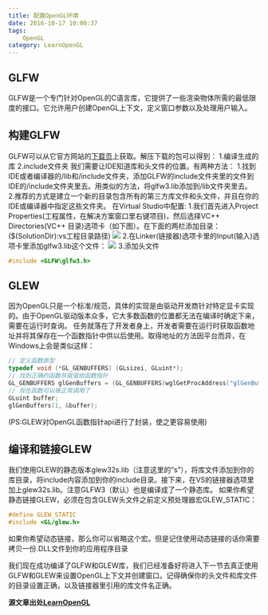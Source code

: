```yaml
---
title: 配置OpenGL环境
date: 2016-10-17 10:00:37
tags: 
    OpenGL
category: LearnOpenGL
---
```


## GLFW
GLFW是一个专门针对OpenGL的C语言库，它提供了一些渲染物体所需的最低限度的接口。它允许用户创建OpenGL上下文，定义窗口参数以及处理用户输入。

## 构建GLFW
GLFW可以从它官方网站的[下载页](http://www.glfw.org/download.html)上获取。解压下载的包可以得到：
1.编译生成的库
2.include文件夹
我们需要让IDE知道库和头文件的位置。有两种方法：
1.找到IDE或者编译器的/lib和/include文件夹，添加GLFW的include文件夹里的文件到IDE的/include文件夹里去。用类似的方法，将glfw3.lib添加到/lib文件夹里去。
2.推荐的方式是建立一个新的目录包含所有的第三方库文件和头文件，并且在你的IDE或编译器中指定这些文件夹。
在Virtual Studio中配置:
1.我们首先进入Project Properties(工程属性，在解决方案窗口里右键项目)，然后选择VC++ Directories(VC++ 目录)选项卡（如下图）。在下面的两栏添加目录：($(SolutionDir):vs工程目录路径)
![](1.png)
2.在Linker(链接器)选项卡里的Input(输入)选项卡里添加glfw3.lib这个文件：
![](2.png)
3.添加头文件
```C++
#include <GLFW\glfw3.h>
```
## GLEW
因为OpenGL只是一个标准/规范，具体的实现是由驱动开发商针对特定显卡实现的。由于OpenGL驱动版本众多，它大多数函数的位置都无法在编译时确定下来，需要在运行时查询。
任务就落在了开发者身上，开发者需要在运行时获取函数地址并将其保存在一个函数指针中供以后使用。取得地址的方法因平台而异，在Windows上会是类似这样：
```C++
// 定义函数原型 
typedef void (*GL_GENBUFFERS) (GLsizei, GLuint*);
// 找到正确的函数并赋值给函数指针 
GL_GENBUFFERS glGenBuffers = (GL_GENBUFFERS)wglGetProcAddress("glGenBuffers"); 
// 现在函数可以被正常调用了 
GLuint buffer; 
glGenBuffers(1, &buffer);
```
(PS:GLEW对OpenGL函数指针api进行了封装，使之更容易使用)

## 编译和链接GLEW
我们使用GLEW的静态版本glew32s.lib（注意这里的“s”），将库文件添加到你的库目录，将include内容添加到你的include目录。接下来，在VS的链接器选项里加上glew32s.lib。注意GLFW3（默认）也是编译成了一个静态库。
如果你希望静态链接GLEW，必须在包含GLEW头文件之前定义预处理器宏GLEW_STATIC：
```C++
#define GLEW_STATIC
#include <GL/glew.h>
```
如果你希望动态链接，那么你可以省略这个宏。但是记住使用动态链接的话你需要拷贝一份.DLL文件到你的应用程序目录

我们现在成功编译了GLFW和GLEW库，我们已经准备好将进入下一节去真正使用GLFW和GLEW来设置OpenGL上下文并创建窗口。记得确保你的头文件和库文件的目录设置正确，以及链接器里引用的库文件名正确。

**源文章出处[LearnOpenGL](http://learnopengl-cn.readthedocs.io/zh/latest/01%20Getting%20started/02%20Creating%20a%20window/)**